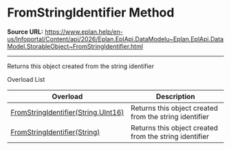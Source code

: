 # FromStringIdentifier Method

**Source URL:** https://www.eplan.help/en-us/Infoportal/Content/api/2026/Eplan.EplApi.DataModelu~Eplan.EplApi.DataModel.StorableObject~FromStringIdentifier.html

---

Returns this object created from the string identifier

Overload List

| Overload | Description |
| --- | --- |
| [FromStringIdentifier(String,UInt16)](Eplan.EplApi.DataModelu~Eplan.EplApi.DataModel.StorableObject~FromStringIdentifier(String,UInt16).html) | Returns this object created from the string identifier |
| [FromStringIdentifier(String)](Eplan.EplApi.DataModelu~Eplan.EplApi.DataModel.StorableObject~FromStringIdentifier(String).html) | Returns this object created from the string identifier |
